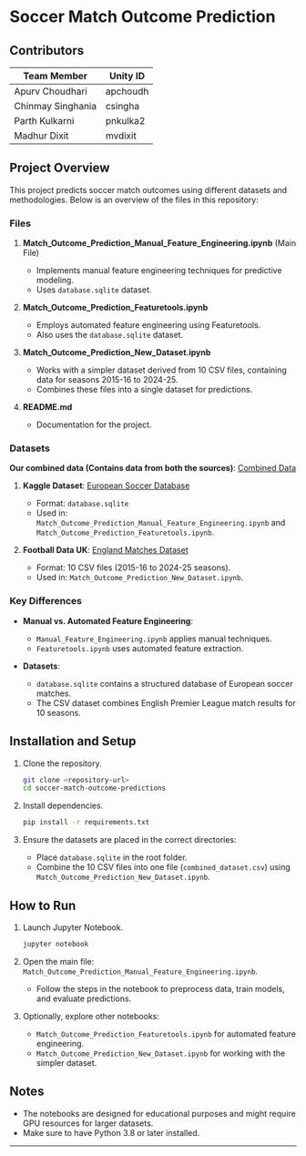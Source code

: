 # Soccer Match Outcome Prediction

## Contributors

| **Team Member**   | **Unity ID** |
| ----------------- | ------------ |
| Apurv Choudhari   | apchoudh     |
| Chinmay Singhania | csingha      |
| Parth Kulkarni    | pnkulka2     |
| Madhur Dixit      | mvdixit      |

## Project Overview

This project predicts soccer match outcomes using different datasets and methodologies. Below is an overview of the files in this repository:

### Files

1. **Match_Outcome_Prediction_Manual_Feature_Engineering.ipynb** (Main File)

   - Implements manual feature engineering techniques for predictive modeling.
   - Uses `database.sqlite` dataset.

2. **Match_Outcome_Prediction_Featuretools.ipynb**

   - Employs automated feature engineering using Featuretools.
   - Also uses the `database.sqlite` dataset.

3. **Match_Outcome_Prediction_New_Dataset.ipynb**

   - Works with a simpler dataset derived from 10 CSV files, containing data for seasons 2015-16 to 2024-25.
   - Combines these files into a single dataset for predictions.

4. **README.md**
   - Documentation for the project.

### Datasets

**Our combined data (Contains data from both the sources)**: [Combined Data](https://drive.google.com/drive/folders/1n7oImdv3yXb7axOAgijHk7BZko4nHHJh?usp=sharing)

1. **Kaggle Dataset**: [European Soccer Database](https://www.kaggle.com/datasets/hugomathien/soccer/data)

   - Format: `database.sqlite`
   - Used in: `Match_Outcome_Prediction_Manual_Feature_Engineering.ipynb` and `Match_Outcome_Prediction_Featuretools.ipynb`.

2. **Football Data UK**: [England Matches Dataset](https://www.football-data.co.uk/englandm.php)
   - Format: 10 CSV files (2015-16 to 2024-25 seasons).
   - Used in: `Match_Outcome_Prediction_New_Dataset.ipynb`.

### Key Differences

- **Manual vs. Automated Feature Engineering**:

  - `Manual_Feature_Engineering.ipynb` applies manual techniques.
  - `Featuretools.ipynb` uses automated feature extraction.

- **Datasets**:
  - `database.sqlite` contains a structured database of European soccer matches.
  - The CSV dataset combines English Premier League match results for 10 seasons.

## Installation and Setup

1. Clone the repository.

   ```bash
   git clone <repository-url>
   cd soccer-match-outcome-predictions
   ```

2. Install dependencies.

   ```bash
   pip install -r requirements.txt
   ```

3. Ensure the datasets are placed in the correct directories:
   - Place `database.sqlite` in the root folder.
   - Combine the 10 CSV files into one file (`combined_dataset.csv`) using `Match_Outcome_Prediction_New_Dataset.ipynb`.

## How to Run

1. Launch Jupyter Notebook.

   ```bash
   jupyter notebook
   ```

2. Open the main file: `Match_Outcome_Prediction_Manual_Feature_Engineering.ipynb`.

   - Follow the steps in the notebook to preprocess data, train models, and evaluate predictions.

3. Optionally, explore other notebooks:
   - `Match_Outcome_Prediction_Featuretools.ipynb` for automated feature engineering.
   - `Match_Outcome_Prediction_New_Dataset.ipynb` for working with the simpler dataset.

## Notes

- The notebooks are designed for educational purposes and might require GPU resources for larger datasets.
- Make sure to have Python 3.8 or later installed.

---
